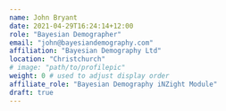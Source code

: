 ```yaml
---
name: John Bryant
date: 2021-04-29T16:24:14+12:00
role: "Bayesian Demographer"
email: "john@bayesiandemography.com"
affiliation: "Bayesian Demography Ltd"
location: "Christchurch"
# image: "path/to/profilepic"
weight: 0 # used to adjust display order
affiliate_role: "Bayesian Demography iNZight Module"
draft: true
---
```

